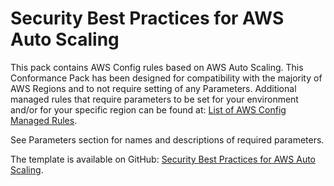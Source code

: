 # Security Best Practices for AWS Auto Scaling<a name="security-best-practices-for-AutoScaling"></a>

 This pack contains AWS Config rules based on AWS Auto Scaling\. This Conformance Pack has been designed for compatibility with the majority of AWS Regions and to not require setting of any Parameters\. Additional managed rules that require parameters to be set for your environment and/or for your specific region can be found at: [List of AWS Config Managed Rules](https://docs.aws.amazon.com/config/latest/developerguide/managed-rules-by-aws-config.html)\. 

 See Parameters section for names and descriptions of required parameters\. 

The template is available on GitHub: [Security Best Practices for AWS Auto Scaling](https://github.com/awslabs/aws-config-rules/blob/master/aws-config-conformance-packs/Security-Best-Practices-for-AutoScaling.yaml)\.